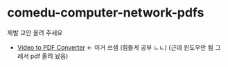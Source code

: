 # comedu-computer-network-pdfs
제발 교안 올려 주세요
- [Video to PDF Converter](https://www.softstore.it/video-to-pdf-converter/) <- 이거 쓰셈 (힘들게 공부 ㄴㄴ) (근데 윈도우만 됨 그래서 pdf 올려 놨음)
